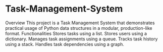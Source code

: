 # Task-Management-System
Overview  This project is a Task Management System that demonstrates practical usage of Python data structures in a modular, production-like format.  Functionalities  Stores tasks using a list.  Stores users using a dictionary.  Manages task assignments using a queue.  Tracks task history using a stack.  Handles task dependencies using a graph.
